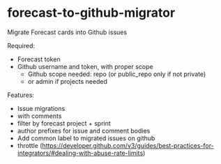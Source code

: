 # forecast-to-github-migrator
Migrate Forecast cards into Github issues

Required:
- Forecast token
- Github username and token, with proper scope
    - Github scope needed: repo (or public_repo only if not private)
    - or admin if projects needed

Features:
- Issue migrations
- with comments
- filter by forecast project + sprint
- author prefixes for issue and comment bodies
- Add common label to migrated issues on github
- throttle (https://developer.github.com/v3/guides/best-practices-for-integrators/#dealing-with-abuse-rate-limits)
